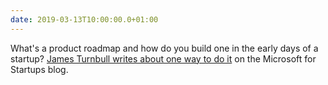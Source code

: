 ```yaml
---
date: 2019-03-13T10:00:00.0+01:00
---
```


What's a product roadmap and how do you build one in the early days of a startup? [James Turnbull writes about one way to do it](https://startups.microsoft.com/en-us/blog/building-product-roadmaps/?WT.mc_id=personal-blog-duncand) on the Microsoft for Startups blog.
